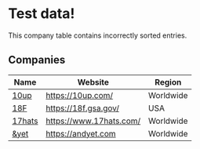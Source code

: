 # Test data!

This company table contains incorrectly sorted entries.

## Companies

Name | Website | Region
------------ | ------- | -------
[10up](/company-profiles/10up.md) | https://10up.com/ | Worldwide
[18F](/company-profiles/18f.md) | https://18f.gsa.gov/ | USA
[17hats](/company-profiles/17hats.md) | https://www.17hats.com/ | Worldwide
[&yet](/company-profiles/and-yet.md) | https://andyet.com | Worldwide
